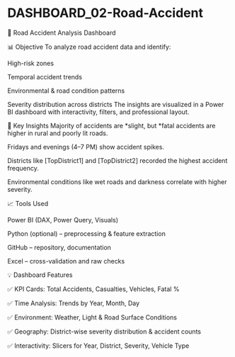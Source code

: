 # DASHBOARD_02-Road-Accident
🚦 Road Accident Analysis Dashboard

📊 Objective
To analyze road accident data and identify:

High-risk zones

Temporal accident trends

Environmental & road condition patterns

Severity distribution across districts The insights are visualized in a Power BI dashboard with interactivity, filters, and professional layout.


🧠 Key Insights
Majority of accidents are *slight, but *fatal accidents are higher in rural and poorly lit roads.

Fridays and evenings (4–7 PM) show accident spikes.

Districts like [TopDistrict1] and [TopDistrict2] recorded the highest accident frequency.

Environmental conditions like wet roads and darkness correlate with higher severity.

📈 Tools Used

Power BI (DAX, Power Query, Visuals)

Python (optional) – preprocessing & feature extraction

GitHub – repository, documentation

Excel – cross-validation and raw checks


💡 Dashboard Features

✅ KPI Cards: Total Accidents, Casualties, Vehicles, Fatal %

✅ Time Analysis: Trends by Year, Month, Day

✅ Environment: Weather, Light & Road Surface Conditions

✅ Geography: District-wise severity distribution & accident counts

✅ Interactivity: Slicers for Year, District, Severity, Vehicle Type
